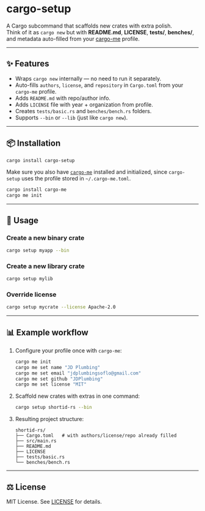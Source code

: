 # cargo-setup

A Cargo subcommand that scaffolds new crates with extra polish.  
Think of it as `cargo new` but with **README.md**, **LICENSE**, **tests/**, **benches/**, and metadata auto-filled from your [cargo-me](https://crates.io/crates/cargo-me) profile.

---

## ✨ Features
- Wraps `cargo new` internally — no need to run it separately.
- Auto-fills `authors`, `license`, and `repository` in `Cargo.toml` from your `cargo-me` profile.
- Adds `README.md` with repo/author info.
- Adds `LICENSE` file with year + organization from profile.
- Creates `tests/basic.rs` and `benches/bench.rs` folders.
- Supports `--bin` or `--lib` (just like `cargo new`).

---

## 📦 Installation

```bash
cargo install cargo-setup
```

Make sure you also have [`cargo-me`](https://crates.io/crates/cargo-me) installed and initialized, since `cargo-setup` uses the profile stored in `~/.cargo-me.toml`.

```bash
cargo install cargo-me
cargo me init
```

---

## 🚀 Usage

### Create a new binary crate
```bash
cargo setup myapp --bin
```

### Create a new library crate
```bash
cargo setup mylib
```

### Override license
```bash
cargo setup mycrate --license Apache-2.0
```

---

## 📊 Example workflow

1. Configure your profile once with `cargo-me`:
   ```bash
   cargo me init
   cargo me set name "JD Plumbing"
   cargo me set email "jdplumbingsoflo@gmail.com"
   cargo me set github "JDPlumbing"
   cargo me set license "MIT"
   ```

2. Scaffold new crates with extras in one command:
   ```bash
   cargo setup shortid-rs --bin
   ```

3. Resulting project structure:
   ```
   shortid-rs/
   ├── Cargo.toml   # with authors/license/repo already filled
   ├── src/main.rs
   ├── README.md
   ├── LICENSE
   ├── tests/basic.rs
   └── benches/bench.rs
   ```

---

## ⚖️ License

MIT License. See [LICENSE](LICENSE) for details.
